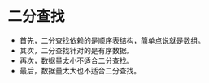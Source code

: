 # 二分查找

-   首先，二分查找依赖的是顺序表结构，简单点说就是数组。
-   其次，二分查找针对的是有序数据。
-   再次，数据量太小不适合二分查找。
-   最后，数据量太大也不适合二分查找。



<Vssue :title="$title" />
